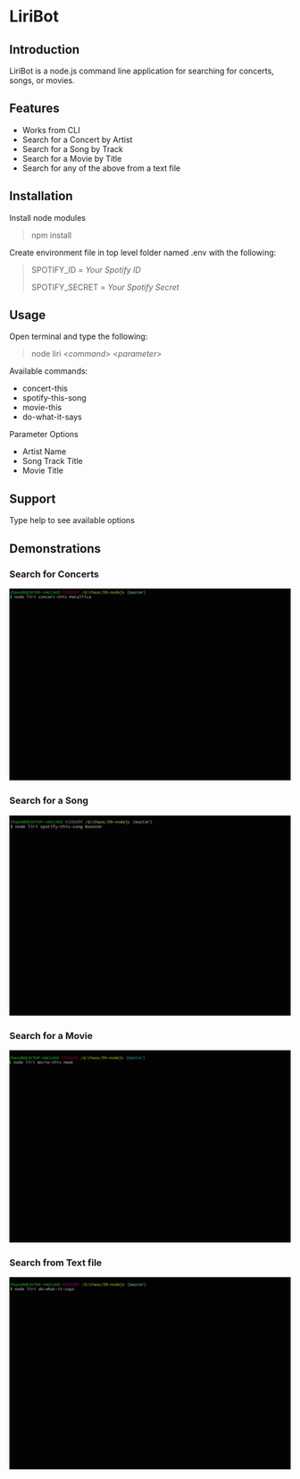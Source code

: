 # LiriBot
## Introduction
LiriBot is a node.js command line application for searching for concerts, songs, or movies.

## Features
- Works from CLI
- Search for a Concert by Artist
- Search for a Song by Track
- Search for a Movie by Title
- Search for any of the above from a text file

## Installation
Install node modules
  >npm install

Create environment file in top level folder named .env with the following:

>SPOTIFY_ID = *Your Spotify ID*
>
>SPOTIFY_SECRET = *Your Spotify Secret*

## Usage

Open terminal and type the following:

>node liri <*command*> <*parameter*>

Available commands:
- concert-this
- spotify-this-song
- movie-this
- do-what-it-says
  
Parameter Options
-  Artist Name
-  Song Track Title
-  Movie Title

## Support

Type help to see available options

## Demonstrations

### Search for Concerts

![CONCERT-THIS](https://github.com/chaosZeroFive/09-nodejs/blob/master/demo/concert-this.gif)

### Search for a Song

![SPOTIFY](https://github.com/chaosZeroFive/09-nodejs/blob/master/demo/spotify-this.gif)

### Search for a Movie

![OMDB](https://github.com/chaosZeroFive/09-nodejs/blob/master/demo/movie-this.gif)

### Search from Text file

![TEXT](https://github.com/chaosZeroFive/09-nodejs/blob/master/demo/do-what-it-says.gif)
